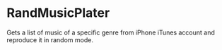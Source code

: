 # RandMusicPlater
Gets a list of music of a specific genre from iPhone iTunes account and reproduce it in random mode.
